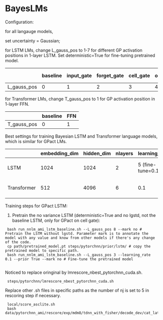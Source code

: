 # BayesLMs

Configuration: 

for all langauge models, 

set uncertainty = Gaussian;

for LSTM LMs, change L_gauss_pos to 1-7 for different GP activation positions in 1-layer LSTM. Set deterministic=True for fine-tuning pretrained model.

|             | baseline | input_gate | forget_gate | cell_gate | output_gate | cell_states | hidden_states | inputs | cell_gate (deterministic=True) |
| ----------- | -------- | ---------- | ----------- | --------- | ----------- | ----------- | ------------- | ------ | ------------------------------ |
| L_gauss_pos | 0        | 1          | 2           | 3         | 4           | 5           | 6             | 7      | 8                              |

for Transformer LMs, change T_gauss_pos to 1 for GP activation position in 1-layer FFN.

|             | baseline | FFN        |
| ----------- | -------- | ---------- |
| T_gauss_pos | 0        | 1          |

Best settings for training Bayesian LSTM and Transformer language models, which is similar for GPact LMs.

|             | embedding_dim | hidden_dim | nlayers | learning_rate    | dropout | pretrain | Bayesian_pos                             |
| ----------- | ------------- | ---------- | ------- | ---------------- | ------- | -------- | ---------------------------------------- |
| LSTM        | 1024          | 1024       | 2       | 5 (fine-tune=0.1)| 0.2     | False    | cell gate (L_bayes_pos=3, L_gauss_pos=3) |
| Transformer | 512           | 4096       | 6       | 0.1              | 0.2     | True     | FFN (T_bayes_pos=FFN, T_gauss_pos=3)     |

Training steps for GPact LSTM:

1. Pretrain the no variance LSTM (deterministic=True and no lgstd, not the baseline LSTM, only for GPact on cell gate):
```
 bash run_nnlm_ami_lstm_baseline.sh --L_gauss_pos 8 --mark no # Pretrain the LSTM without lgstd. Parameter mark is to annotate the model with any value and know from other models if there's any change of the code.
 cp path/pretrained_model.pt steps/pytorchnn/prior/lstm/ # copy the pretrained model to specific path.
 bash run_nnlm_ami_lstm_baseline.sh --L_gauss_pos 3 --learning_rate 0.1 --prior True --mark no # Fine-tune the pretrained model
 
```

Noticed to replace oringinal by lmrescore_nbest_pytorchnn_cuda.sh.

```
 steps/pytorchnn/lmrescore_nbest_pytorchnn_cuda.sh
```

Replace other .sh files in specific paths as the number of nj is set to 5 in rescoring step if necessary.

```
 local/score_asclite.sh
 bash data/pytorchnn_ami/rescore/exp/mdm8/tdnn_with_fisher/decode_dev/cat_lat.sh

```

